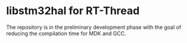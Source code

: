 libstm32hal for RT-Thread
================

The repository is in the preliminary development phase with the goal of reducing the compilation time for MDK and GCC. 
